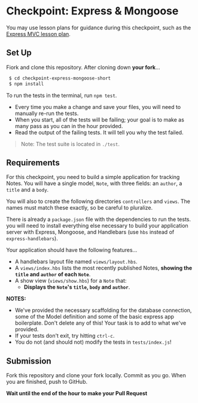 # Checkpoint: Express & Mongoose

You may use lesson plans for guidance during this checkpoint, such as the [Express MVC lesson plan](https://git.generalassemb.ly/ga-wdi-lessons/express-mongoose).

## Set Up

Fiork and clone this repository. After cloning down **your fork**...

```bash
 $ cd checkpoint-express-mongoose-short
 $ npm install
```

To run the tests in the terminal, run `npm test`.
  - Every time you make a change and save your files, you will need to manually re-run the tests.
  - When you start, all of the tests will be failing; your goal is to make as many pass as you can in the hour provided.
  - Read the output of the failing tests. It will tell you why the test failed.

> Note: The test suite is located in `./test`. 

## Requirements

For this checkpoint, you need to build a simple application for tracking Notes. You will have a single model, `Note`, with three fields: an `author`, a `title` and a `body`.

You will also to create the following directories `controllers` and `views`. The names must match these exactly, so be careful to pluralize.

There is already a `package.json` file with the dependencies to run the tests. you will need to install everything else necessary to build your application server with Express, Mongoose, and Handlebars (use `hbs` instead of `express-handlebars`).

Your application should have the following features...

* A handlebars layout file named `views/layout.hbs`.
* A `views/index.hbs` lists the most recently published Notes, **showing the `title` and `author` of each `Note`**.
* A show view (`views/show.hbs`) for a `Note` that:
  * **Displays the `Note`'s `title`, `body` and `author`**.

**NOTES:**

* We've provided the necessary scaffolding for the database connection, some of the Model definition and some of the basic express app boilerplate. Don't delete any of this! Your task is to add to what we've provided.
* If your tests don't exit, try hitting `ctrl-c`.
* You do not (and should not) modify the tests in `tests/index.js`!

## Submission

Fork this repository and clone your fork locally. Commit as you go. When you are finished, push to GitHub.

**Wait until the end of the hour to make your Pull Request**
